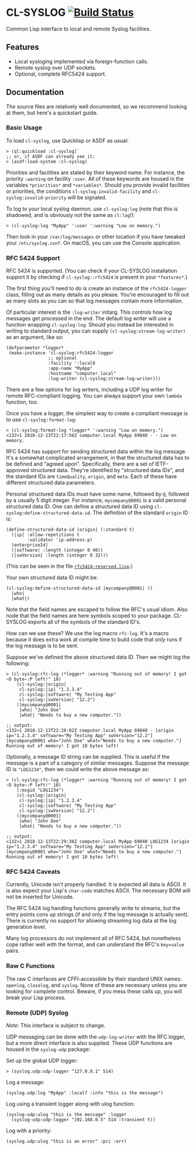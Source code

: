 # CL-SYSLOG [![Build Status](https://travis-ci.org/mmaul/cl-syslog.svg?branch=master)](https://travis-ci.org/mmaul/cl-syslog)

Common Lisp interface to local and remote Syslog facilities.

## Features

* Local sysloging implemented via foreign-function calls.
* Remote syslog over UDP sockets.
* Optional, complete RFC5424 support.

## Documentation

The source files are relatively well documented, so we recommend
looking at them, but here's a quickstart guide.

### Basic Usage

To load `cl-syslog`, use Quicklisp or ASDF as usual:

```
> (ql:quickload :cl-syslog)`
;; or, if ASDF can already see it:
> (asdf:load-system :cl-syslog)
```

Priorities and facilities are stated by their keyword name. For
instance, the priority `:warning` on facility `:user`. All of these
keywords are housed in the variables `*priorities*` and
`*variables*`. Should you provide invalid facilities or priorities,
the conditions `cl-syslog:invalid-facility` and
`cl-syslog:invalid-priority` will be signaled.

To log to your local syslog daemon, use `cl-syslog:log` (note that
this is shadowed, and is obviously not the same as `cl:log`!):

```
> (cl-syslog:log "MyApp" ':user ':warning "Low on memory.")
```

Then look in your `/var/log/messages` or other location if you have
tweaked your `/etc/syslog.conf`. On macOS, you can use the Console
application.

### RFC 5424 Support

RFC 5424 is supported. (You can check if your CL-SYSLOG installation
support it by checking if `cl-syslog::rfc5424` is present in your
`*features*`.)

The first thing you'll need to do is create an instance of the
`rfc5424-logger` class, filling out as many details as you
please. You're encouraged to fill out as many slots as you can so that
log messages contain more information.

Of particular interest is the `:log-writer` initarg. This controls how
log messages get processed in the end. The default log writer will use
a function wrapping `cl-syslog:log`. Should you instead be interested
in writing to standard output, you can supply
`(cl-syslog:stream-log-writer)` as an argument, like so:

```
(defparameter *logger*
 (make-instance 'cl-syslog:rfc5424-logger
                ;; optional
                :facility ':local0
                :app-name "MyApp"
                :hostname "computer.local"
                :log-writer (cl-syslog:stream-log-writer)))
```

There are a few options for log writers, including a UDP log writer
for remote RFC-compliant logging. You can always support your own
`lambda` function, too.

Once you have a logger, the simplest way to create a compliant message
is to use `cl-syslog:format-log`:

```
> (cl-syslog:format-log *logger* ':warning "Low on memory.")
<132>1 2018-12-13T22:17:56Z computer.local MyApp 69840 - - Low on memory.
```

RFC 5424 has support for sending structured data within the log
message. It's a somewhat complicated arrangement, in that the
structured data has to be defined and "agreed upon". Specifically,
there are a set of IETF-approved structured data. They're identified
by "structured data IDs", and the standard IDs are `timeQuality`,
`origin`, and `meta`. Each of these have different structured data
parameters.

Personal structured data IDs must have some name, followed by `@`,
followed by a usually 5 digit integer. For instance, `mycompany@0001`
is a valid personal structured data ID. One can define a structured
data ID using `cl-syslog:define-structured-data-id`. The definition of
the standard `origin` ID is:

```
(define-structured-data-id |origin| (:standard t)
  (|ip| :allow-repetitions t
        :validator 'ip-address-p)
  |enterpriseId|
  (|software| :length (integer 0 40))
  (|swVersion| :length (integer 0 32)))
```

(This can be seen in the file [`rfc5424-reserved.lisp`](rfc5424-reserved.lisp).)

Your own structured data ID might be:

```
(cl-syslog:define-structured-data-id |mycompany@0001| ()
  |who|
  |what|)
```

Note that the field names are escaped to follow the RFC's usual
idiom. Also node that the field names are here symbols scoped to your
package. CL-SYSLOG exports all of the symbols of the standard ID's.

How can we use these? We use the log macro `rfc-log`. It's a macro
because it does extra work at compile time to build code that *only*
runs if the log message is to be sent.

Suppose we've defined the above structured data ID. Then we might log
the following:

```
> (cl-syslog:rfc-log (*logger* :warning "Running out of memory! I got ~D byte~:P left!" 10)
    (cl-syslog:|origin|
     cl-syslog:|ip| "1.2.3.4"
     cl-syslog:|software| "My Testing App"
     cl-syslog:|swVersion| "12.2")
    (|mycompany@0001|
     |who| "John Doe"
     |what| "Needs to buy a new computer."))

;; output:
<132>1 2018-12-13T22:28:02Z computer.local MyApp 69840 - [origin ip="1.2.3.4" software="My Testing App" swVersion="12.2"][mycompany@0001 who="John Doe" what="Needs to buy a new computer."] Running out of memory! I got 10 bytes left!
```

Optionally, a message ID string can be supplied. This is useful if the
message is a part of a category of similar messages. Suppose the
message ID is `"LOG1234"`, then we could write the above message as:

```
> (cl-syslog:rfc-log (*logger* :warning "Running out of memory! I got ~D byte~:P left!" 10)
    (:msgid "LOG1234")
    (cl-syslog:|origin|
     cl-syslog:|ip| "1.2.3.4"
     cl-syslog:|software| "My Testing App"
     cl-syslog:|swVersion| "12.2")
    (|mycompany@0001|
     |who| "John Doe"
     |what| "Needs to buy a new computer."))

;; output:
<132>1 2018-12-13T22:29:36Z computer.local MyApp 69840 LOG1234 [origin ip="1.2.3.4" software="My Testing App" swVersion="12.2"][mycompany@0001 who="John Doe" what="Needs to buy a new computer."] Running out of memory! I got 10 bytes left!
```

### RFC 5424 Caveats

Currently, Unicode isn't properly handled. It is expected all data is
ASCII. It is also expect your Lisp's `char-code` matches ASCII. The
necessary BOM will not be inserted for Unicode.

The RFC 5424 log handling functions generally write to streams, but
the entry points cons up strings (if and only if the log message is
actually sent). There is currently no support for allowing streaming
log data at the log generation level.

Many log processors do not implement all of RFC 5424, but nonetheless
cope rather well with the format, and can understand the RFC's
`key=value` pairs.

### Raw C Functions

The raw C interfaces are CFFI-accessible by their standard UNIX names:
`openlog`, `closelog`, and `syslog`. None of these are necessary
unless you are looking for complete control. Beware, if you mess these
calls up, you will break your Lisp process.

### Remote (UDP) Syslog

*Note*: This interface is subject to change.

UDP messaging can be done with the `udp-log-writer` with the RFC
logger, but a more direct interface is also supplied. These UDP
functions are housed in the `syslog-udp` package:

Set up the global UDP logger:

```
> (syslog.udp:udp-logger "127.0.0.1" 514)
```

Log a message:

```
(syslog.udp:log "MyApp" :local7 :info "this is the message")
```

Log using a transient logger along with ulog function:
```
(syslog-udp:ulog "this is the message" :logger 
  (syslog-udp:udp-logger "192.168.0.5" 514 :transient t))
```

Log with a priority:
```
(syslog.udp:ulog "this is an error" :pri :err)
```

